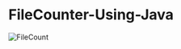 # FileCounter-Using-Java
![FileCount](https://user-images.githubusercontent.com/46259869/61031077-6be7d980-a3dc-11e9-89b6-d3a403ac186c.png)
